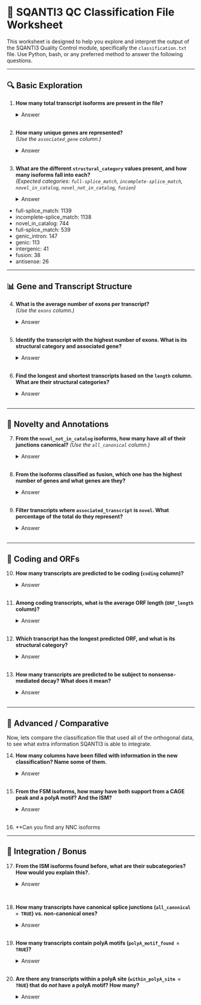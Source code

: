 
# 🧫 SQANTI3 QC Classification File Worksheet

This worksheet is designed to help you explore and interpret the output of the SQANTI3 Quality Control module, specifically the `classification.txt` file. Use Python, bash, or any preferred method to answer the following questions.

---

## 🔍 **Basic Exploration**

1. **How many total transcript isoforms are present in the file?**  
   <details><summary>Answer</summary>3925</details><br>

2. **How many unique genes are represented?**  
   *(Use the `associated_gene` column.)*  
   <details><summary>Answer</summary>656</details><br>

3. **What are the different `structural_category` values present, and how many isoforms fall into each?**  
   *(Expected categories: `full-splice_match`, `incomplete-splice_match`, `novel_in_catalog`, `novel_not_in_catalog`, `fusion`)*  
   <details><summary>Answer</summary>
- full-splice_match: 1139
- incomplete-splice_match: 1138
- novel_in_catalog: 744
- full-splice_match: 539
- genic_intron: 147
- genic: 113
- intergenic: 41
- fusion: 38
- antisense: 26</details><br>

---

## 📊 **Gene and Transcript Structure**

4. **What is the average number of exons per transcript?**  
   *(Use the `exons` column.)*  
   <details><summary>Answer</summary>8.36</details><br>

5. **Identify the transcript with the highest number of exons. What is its structural category and associated gene?**  
   <details><summary>Answer</summary>PB.3810.4 with 55 exons. Category: full-splice_match, Gene: ENSG00000241973.11</details><br>

6. **Find the longest and shortest transcripts based on the `length` column. What are their structural categories?**  
   <details><summary>Answer</summary>Shortest: PB.118877.1 (83 nt, genic), Longest: PB.3823.1 (10774 nt, full-splice_match)</details><br>
<!-- TODO: Fix this to add the other isoforms -->
---

## 🧪 **Novelty and Annotations**

7. **From the `novel_not_in_catalog` isoforms, how many have all of their junctions canonical?**
    *(Use the `all_canonical` column.)*  
   <details><summary>Answer</summary>There are 851 isoforms with all the junctions canonical and 288 with at least one non-canonical junction</details><br>

8. **From the isoforms classified as fusion, which one has the highest number of genes and what genes are they?**  
   <details><summary>Answer</summary> All 38 fusion transcripts are formed by 2 genes. Example gene pairs: ENSG00000100181.22_ENSG00000283633.1, ENSG00000100029.18_ENSG00000128242.13, and 15 more</details><br>

9. **Filter transcripts where `associated_transcript` is `novel`. What percentage of the total do they represent?**  
   <details><summary>Answer</summary>57.27%</details><br>

---

## 🧪 **Coding and ORFs**

10. **How many transcripts are predicted to be coding (`coding` column)?**  
    <details><summary>Answer</summary>3180</details><br>

11. **Among coding transcripts, what is the average ORF length (`ORF_length` column)?**  
    <details><summary>Answer</summary>389.17 bp</details><br>

12. **Which transcript has the longest predicted ORF, and what is its structural category?**  
    <details><summary>Answer</summary>PB.3857.1, ORF length: 2414, Category: full-splice_match</details><br>

13. **How many transcripts are predicted to be subject to nonsense-mediated decay? What does it mean?**  
    <details><summary>Answer</summary>475.
    Nonsense-mediated decay (NMD) is a cellular mechanism that degrades mRNA transcripts containing premature stop codons, preventing the production of truncated proteins that could be harmful to the cell. SQANTI3 is able to flag transcripts like this if during the ORF prediction, a STOP codon is found before the TTS
    <!-- TODO: Complete this with additional details on NMD and its implications for transcript analysis. -->
    </details><br>

---

## 🧠 **Advanced / Comparative**

Now, lets compare the classification file that used all of the orthogonal data, to see what extra information SQANTI3 is able to integrate.

14. **How many columns have been filled with information in the new classification? Name some of them.**  
    <details><summary>Answer</summary>
    There are 13 new columns that have been filled with information now, such as:
    
    - min_cov --> Minimum coverage of a splice junction
    - within_CAGE_peak
    - polyA_motif_found
    </details><br>

15. **From the FSM isoforms, how many have both support from a CAGE peak and a polyA motif? And the ISM?**  
    <details><summary>Answer</summary>
    - FSM: 336 isoforms
    - ISM: 107
    </details><br>

<!-- TODO: Find a good quesiton here -->

16. **Can you find any NNC isoforms 

---

## 📁 **Integration / Bonus**

17. **From the ISM isoforms found before, what are their subcategories? How would you explain this?.**  
    <details><summary>Answer</summary>

    - 3prime_fragment: 33  
    - 5prime_fragment: 34  
    - internal_fragment: 1  
    - intron_retention: 31  
    - mono-exon: 8
</details><br>

18. **How many transcripts have canonical splice junctions (`all_canonical = TRUE`) vs. non-canonical ones?**  
    <details><summary>Answer</summary>Canonical: 3028, Non-canonical: 310</details><br>

19. **How many transcripts contain polyA motifs (`polyA_motif_found = TRUE`)?**  
    <details><summary>Answer</summary>0</details><br>

20. **Are there any transcripts within a polyA site (`within_polyA_site = TRUE`) that do *not* have a polyA motif? How many?**  
    <details><summary>Answer</summary>0</details><br>